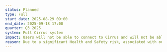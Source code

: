```yaml
---
status: Planned
type: Full 
start_date: 2025-08-29 09:00
end_date: 2025-09-18 17:00
quarter: Q3 2025
system: Full Cirrus system 
impact: Users will not be able to connect to Cirrus and will not be able to access data on any of the Cirrus file systems.  The system will be drained of jobs ahead of the power outage and jobs will not run during this period. Any queued jobs will remain in the queue during the outage and jobs will start once the service is returned. SAFE and the Cirrus website will be available. 
reason: Due to a significant Health and Safety risk, associated with our power supply to the site, action is required at the Advanced Computing Facility (ACF). There will be a full power outage to the site during this period. Specialised external contractors will be working on a 24/7 basis for the outage period replacing switchgear. 
---
```

